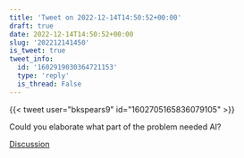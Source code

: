 ```yaml
---
title: 'Tweet on 2022-12-14T14:50:52+00:00'
draft: true
date: 2022-12-14T14:50:52+00:00
slug: '202212141450'
is_tweet: true
tweet_info:
  id: '1602919030364721153'
  type: 'reply'
  is_thread: False
---
```




{{< tweet user="bkspears9" id="1602705165836079105" >}}

Could you elaborate what part of the problem needed AI?

[Discussion](https://x.com/sytelus/status/1602919030364721153)
